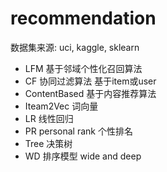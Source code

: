 #  recommendation 
  数据集来源: uci, kaggle, sklearn
- LFM     基于邻域个性化召回算法
- CF      协同过滤算法     基于item或user
- ContentBased   基于内容推荐算法
- Iteam2Vec      词向量
- LR         线性回归
- PR  personal rank    个性排名
- Tree  决策树
- WD     排序模型      wide and deep

